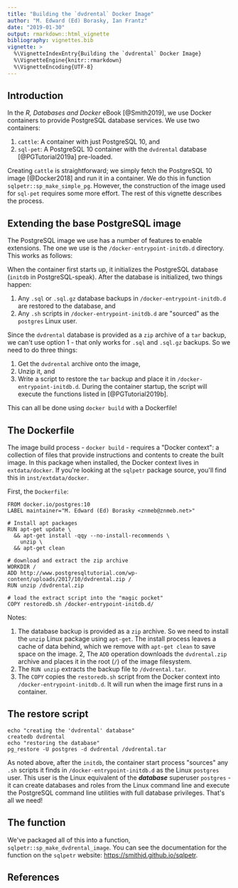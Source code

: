 ```yaml
---
title: "Building the `dvdrental` Docker Image"
author: "M. Edward (Ed) Borasky, Ian Frantz"
date: "2019-01-30"
output: rmarkdown::html_vignette
bibliography: vignettes.bib
vignette: >
  %\VignetteIndexEntry{Building the `dvdrental` Docker Image}
  %\VignetteEngine{knitr::rmarkdown}
  %\VignetteEncoding{UTF-8}
---
```



## Introduction
In the _R, Databases and Docker_ eBook [@Smith2019], we use Docker containers to provide PostgreSQL database services. We use two containers:

1. `cattle`: A container with just PostgreSQL 10, and
2. `sql-pet`: A PostgreSQL 10 container with the `dvdrental` database [@PGTutorial2019a] pre-loaded.

Creating `cattle` is straightforward; we simply fetch the PostgreSQL 10 image [@Docker2018] and run it in a container. We do this in function `sqlpetr::sp_make_simple_pg`. However, the construction of the image used for `sql-pet` requires some more effort. The rest of this vignette describes the process.

## Extending the base PostgreSQL image
The PostgreSQL image we use has a number of features to enable extensions. The one we use is the `/docker-entrypoint-initdb.d` directory. This works as follows:

When the container first starts up, it initializes the PostgreSQL database (`initdb` in PostgreSQL-speak). After the database is initialized, two things happen:

1. Any `.sql` or `.sql.gz` database backups in `/docker-entrypoint-initdb.d` are restored to the database, and
2. Any `.sh` scripts in `/docker-entrypoint-initdb.d` are "sourced" as the `postgres` Linux user.

Since the `dvdrental` database is provided as a `zip` archive of a `tar` backup, we can't use option 1 - that only works for `.sql` and `.sql.gz` backups. So we need to do three things:

1. Get the `dvdrental` archive onto the image,
2. Unzip it, and
3. Write a script to restore the `tar` backup and place it in `/docker-entrypoint-initdb.d`. During the container startup, the script will execute the functions listed in [@PGTutorial2019b].

This can all be done using `docker build` with a Dockerfile!

## The Dockerfile
The image build process - `docker build` - requires a "Docker context": a collection of files that provide instructions and contents to create the built image. In this package when installed, the Docker context lives in `extdata/docker`. If you're looking at the `sqlpetr` package source, you'll find this in `inst/extdata/docker`.

First, the `Dockerfile`:

```
FROM docker.io/postgres:10
LABEL maintainer="M. Edward (Ed) Borasky <znmeb@znmeb.net>"

# Install apt packages
RUN apt-get update \
  && apt-get install -qqy --no-install-recommends \
    unzip \
  && apt-get clean

# download and extract the zip archive
WORKDIR /
ADD http://www.postgresqltutorial.com/wp-content/uploads/2017/10/dvdrental.zip /
RUN unzip /dvdrental.zip

# load the extract script into the "magic pocket"
COPY restoredb.sh /docker-entrypoint-initdb.d/
```

Notes:

1. The database backup is provided as a `zip` archive. So we need to install the `unzip` Linux package using `apt-get`. The install process leaves a cache of data behind, which we remove with `apt-get clean` to save space on the image.
2, The `ADD` operation downloads the `dvdrental.zip` archive and places it in the root (`/`) of the image filesystem.
3. The `RUN unzip` extracts the backup file to `/dvdrental.tar`.
4. The `COPY` copies the `restoredb.sh` script from the Docker context into `/docker-entrypoint-initdb.d`. It will run when the image first runs in a container.

## The restore script

```
echo "creating the 'dvdrental' database"
createdb dvdrental
echo "restoring the database"
pg_restore -U postgres -d dvdrental /dvdrental.tar
```

As noted above, after the `initdb`, the container start process "sources" any `.sh` scripts it finds in `/docker-entrypoint-initdb.d` as the Linux `postgres` user. This user is the Linux equivalent of the ***database*** superuser `postgres` - it can create databases and roles from the Linux command line and execute the PostgreSQL command line utilities with full database privileges. That's all we need!

## The function
We've packaged all of this into a function, `sqlpetr::sp_make_dvdrental_image`. You can see the documentation for the function on the `sqlpetr` website: <https://smithjd.github.io/sqlpetr>.

## References
